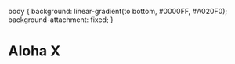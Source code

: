 body {
  background: linear-gradient(to bottom, #0000FF, #A020F0);
  background-attachment: fixed;
}


# Aloha X
